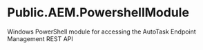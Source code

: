 # Public.AEM.PowershellModule
Windows PowerShell module for accessing the AutoTask Endpoint Management REST API

